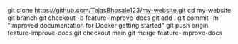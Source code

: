 git clone https://github.com/TejasBhosale123/my-website.git
cd my-website
git branch
git checkout -b feature-improve-docs
git add .
git commit -m "Improved documentation for Docker getting started"
git push origin feature-improve-docs
git checkout main
git merge feature-improve-docs
